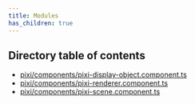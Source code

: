 ```yaml
---
title: Modules
has_children: true
---
```


<h2 class="text-delta">Directory table of contents</h2>

- [pixi/components/pixi-display-object.component.ts](/gg-web-engine/modules/pixi/components/pixi-display-object.component.ts)
- [pixi/components/pixi-renderer.component.ts](/gg-web-engine/modules/pixi/components/pixi-renderer.component.ts)
- [pixi/components/pixi-scene.component.ts](/gg-web-engine/modules/pixi/components/pixi-scene.component.ts)

